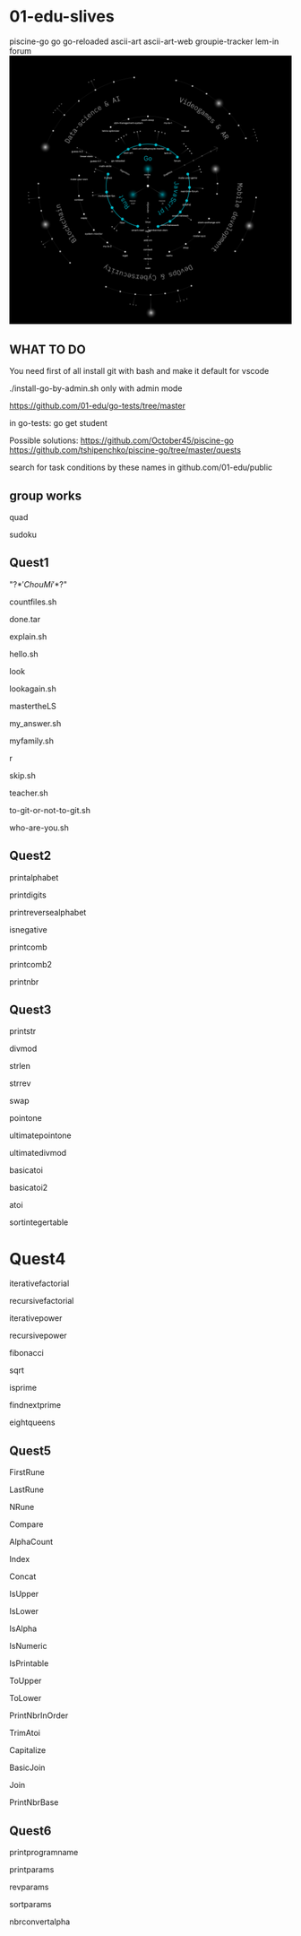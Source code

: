 # 01-edu-slives
piscine-go go go-reloaded ascii-art ascii-art-web groupie-tracker lem-in forum
![IMG](https://raw.githubusercontent.com/Criziz21/01-edu-slives/main/ScreenShot%20Tool%20-20230810220814.png)

## WHAT TO DO

You need first of all install git with bash and make it default for vscode

./install-go-by-admin.sh only with admin mode

https://github.com/01-edu/go-tests/tree/master

in go-tests: go get student

Possible solutions: 
https://github.com/October45/piscine-go
https://github.com/tshipenchko/piscine-go/tree/master/quests

search for task conditions by these names in github.com/01-edu/public

## group works

quad

sudoku


## Quest1

"\?$*'ChouMi'*$?\"

countfiles.sh

done.tar

explain.sh

hello.sh

look

lookagain.sh

mastertheLS

my_answer.sh

myfamily.sh

r

skip.sh

teacher.sh

to-git-or-not-to-git.sh

who-are-you.sh

## Quest2
printalphabet

printdigits

printreversealphabet

isnegative

printcomb

printcomb2

printnbr

## Quest3

printstr

divmod

strlen

strrev

swap

pointone

ultimatepointone

ultimatedivmod

basicatoi

basicatoi2

atoi

sortintegertable

# Quest4

iterativefactorial

recursivefactorial

iterativepower

recursivepower

fibonacci

sqrt

isprime

findnextprime

eightqueens

## Quest5
FirstRune

LastRune

NRune

Compare

AlphaCount

Index

Concat

IsUpper

IsLower

IsAlpha

IsNumeric

IsPrintable

ToUpper

ToLower

PrintNbrInOrder

TrimAtoi

Capitalize

BasicJoin

Join

PrintNbrBase

## Quest6

printprogramname

printparams

revparams

sortparams

nbrconvertalpha